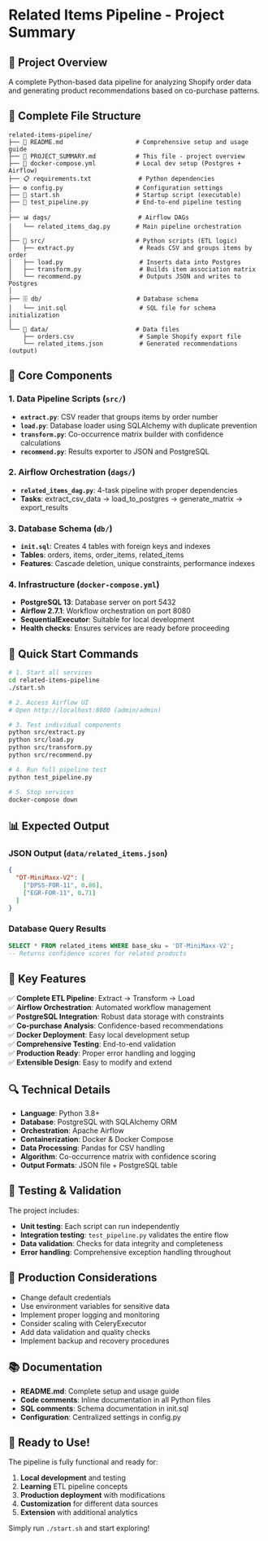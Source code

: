 # Related Items Pipeline - Project Summary

## 🎯 Project Overview
A complete Python-based data pipeline for analyzing Shopify order data and generating product recommendations based on co-purchase patterns.

## 📁 Complete File Structure

```
related-items-pipeline/
├── 📄 README.md                    # Comprehensive setup and usage guide
├── 📄 PROJECT_SUMMARY.md           # This file - project overview
├── 🐳 docker-compose.yml           # Local dev setup (Postgres + Airflow)
├── 📋 requirements.txt             # Python dependencies
├── ⚙️ config.py                    # Configuration settings
├── 🚀 start.sh                     # Startup script (executable)
├── 🧪 test_pipeline.py             # End-to-end pipeline testing
│
├── 📊 dags/                        # Airflow DAGs
│   └── related_items_dag.py       # Main pipeline orchestration
│
├── 🐍 src/                         # Python scripts (ETL logic)
│   ├── extract.py                  # Reads CSV and groups items by order
│   ├── load.py                     # Inserts data into Postgres
│   ├── transform.py                # Builds item association matrix
│   └── recommend.py                # Outputs JSON and writes to Postgres
│
├── 🗄️ db/                          # Database schema
│   └── init.sql                    # SQL file for schema initialization
│
└── 📁 data/                        # Data files
    ├── orders.csv                  # Sample Shopify export file
    └── related_items.json          # Generated recommendations (output)
```

## 🔧 Core Components

### 1. Data Pipeline Scripts (`src/`)
- **`extract.py`**: CSV reader that groups items by order number
- **`load.py`**: Database loader using SQLAlchemy with duplicate prevention
- **`transform.py`**: Co-occurrence matrix builder with confidence calculations
- **`recommend.py`**: Results exporter to JSON and PostgreSQL

### 2. Airflow Orchestration (`dags/`)
- **`related_items_dag.py`**: 4-task pipeline with proper dependencies
- **Tasks**: extract_csv_data → load_to_postgres → generate_matrix → export_results

### 3. Database Schema (`db/`)
- **`init.sql`**: Creates 4 tables with foreign keys and indexes
- **Tables**: orders, items, order_items, related_items
- **Features**: Cascade deletion, unique constraints, performance indexes

### 4. Infrastructure (`docker-compose.yml`)
- **PostgreSQL 13**: Database server on port 5432
- **Airflow 2.7.1**: Workflow orchestration on port 8080
- **SequentialExecutor**: Suitable for local development
- **Health checks**: Ensures services are ready before proceeding

## 🚀 Quick Start Commands

```bash
# 1. Start all services
cd related-items-pipeline
./start.sh

# 2. Access Airflow UI
# Open http://localhost:8080 (admin/admin)

# 3. Test individual components
python src/extract.py
python src/load.py
python src/transform.py
python src/recommend.py

# 4. Run full pipeline test
python test_pipeline.py

# 5. Stop services
docker-compose down
```

## 📊 Expected Output

### JSON Output (`data/related_items.json`)
```json
{
  "DT-MiniMaxx-V2": [
    ["DPSS-FOR-11", 0.86],
    ["EGR-FOR-11", 0.71]
  ]
}
```

### Database Query Results
```sql
SELECT * FROM related_items WHERE base_sku = 'DT-MiniMaxx-V2';
-- Returns confidence scores for related products
```

## 🎯 Key Features

✅ **Complete ETL Pipeline**: Extract → Transform → Load  
✅ **Airflow Orchestration**: Automated workflow management  
✅ **PostgreSQL Integration**: Robust data storage with constraints  
✅ **Co-purchase Analysis**: Confidence-based recommendations  
✅ **Docker Deployment**: Easy local development setup  
✅ **Comprehensive Testing**: End-to-end validation  
✅ **Production Ready**: Proper error handling and logging  
✅ **Extensible Design**: Easy to modify and extend  

## 🔍 Technical Details

- **Language**: Python 3.8+
- **Database**: PostgreSQL with SQLAlchemy ORM
- **Orchestration**: Apache Airflow
- **Containerization**: Docker & Docker Compose
- **Data Processing**: Pandas for CSV handling
- **Algorithm**: Co-occurrence matrix with confidence scoring
- **Output Formats**: JSON file + PostgreSQL table

## 🧪 Testing & Validation

The project includes:
- **Unit testing**: Each script can run independently
- **Integration testing**: `test_pipeline.py` validates the entire flow
- **Data validation**: Checks for data integrity and completeness
- **Error handling**: Comprehensive exception handling throughout

## 🚀 Production Considerations

- Change default credentials
- Use environment variables for sensitive data
- Implement proper logging and monitoring
- Consider scaling with CeleryExecutor
- Add data validation and quality checks
- Implement backup and recovery procedures

## 📚 Documentation

- **README.md**: Complete setup and usage guide
- **Code comments**: Inline documentation in all Python files
- **SQL comments**: Schema documentation in init.sql
- **Configuration**: Centralized settings in config.py

## 🎉 Ready to Use!

The pipeline is fully functional and ready for:
1. **Local development** and testing
2. **Learning** ETL pipeline concepts
3. **Production deployment** with modifications
4. **Customization** for different data sources
5. **Extension** with additional analytics

Simply run `./start.sh` and start exploring!
